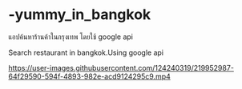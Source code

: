 # -yummy_in_bangkok
แอปค้นหาร้านค้าในกรุงเทพ โดยใช้ google api

Search restaurant in bangkok.Using google api

https://user-images.githubusercontent.com/124240319/219952987-64f29590-594f-4893-982e-acd9124295c9.mp4

